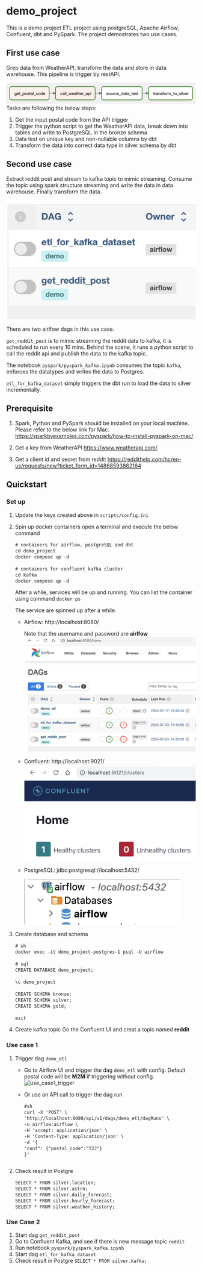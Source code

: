 # demo_project
This is a demo project ETL project using postgreSQL, Apache Airflow, Confluent, dbt and PySpark.
The project demostrates two use cases.


## First use case
Grep data from WeatherAPI, transform the data and store in data warehouse.
This pipeline is trigger by restAPI.

![use case 1](./docs/use_case_1.png)
Tasks are following the below steps:
1. Get the input postal code from the API trigger
1. Trigger the python script to get the WeatherAPI data, break down into tables and write to PostgreSQL in the bronze schema
1. Data test on unique key and non-nullable columns by dbt
1. Transform the data into correct data type in silver schema by dbt

## Second use case
Extract reddit post and stream to kafka topic to mimic streaming. Consume the topic using spark structure streaming and write the data in data warehouse. Finally transform the data.

![use case 2](./docs/use_case_2.png)

There are two airlfow dags in this use case.

`get_reddit_post` is to mimic streaming the reddit data to kafka, it is scheduled to run every 10 mins. Behind the scene, it runs a python script to call the reddit api and publish the data to the kafka topic.

The notebook `pyspark/pyspark_kafka.ipynb` consumes the topic `kafka`, enforces the datatypes and writes the data to Postgres.

`etl_for_kafka_dataset` simply triggers the dbt run to load the data to silver incrementally.




## Prerequisite
1. Spark, Python and PySpark should be installed on your local machine. Please refer to the below link for Mac.
https://sparkbyexamples.com/pyspark/how-to-install-pyspark-on-mac/

1. Get a key from WeatherAPI https://www.weatherapi.com/
1. Get a client id and secret from reddit https://reddithelp.com/hc/en-us/requests/new?ticket_form_id=14868593862164


## Quickstart

### Set up
1. Update the keys created above in `scripts/config.ini`

1. Spin up docker containers
   open a terminal and execute the below command
   ```
   # containers for airflow, postgreSQL and dbt
   cd demo_project
   docker compose up -d

   # containers for confluent kafka cluster
   cd kafka
   docker compose up -d
   ```
   After a while, services will be up and running.
   You can list the container using command `docker ps`

   The service are spinned up after a while.

   - Airflow:    http://localhost:8080/

      Note that the username and password are **airlfow**
      ![Airflow UI](./docs/airflow_ui.png)

   - Confluent:  http://localhost:9021/
      ![Confluent UI](./docs/confluent_ui.png)

   - PostgreSQL: jdbc:postgresql://localhost:5432/

      ![PostgreSQL](./docs/postgres.png)


1. Create database and schema
   ```
   # sh
   docker exec -it demo_project-postgres-1 psql -U airflow

   # sql
   CREATE DATABASE demo_project;

   \c demo_project

   CREATE SCHEMA bronze;
   CREATE SCHEMA silver;
   CREATE SCHEMA gold;

   exit
   ```

1. Create kafka topic
   Go the Confluent UI and creat a topic named **reddit**

### Use case 1
1. Trigger dag `demo_etl`
   - Go to Airflow UI and trigger the dag `demo_etl` with config. Default postal code will be **M2M** if triggering without config.
      ![use_case1_trigger](./docs.use_case1_trigger.png)
   
   - Or use an API call to trigger the dag run
      ```
      #sh
      curl -X 'POST' \
      'http://localhost:8080/api/v1/dags/demo_etl/dagRuns' \
      -u airflow:airflow \
      -H 'accept: application/json' \
      -H 'Content-Type: application/json' \
      -d '{
      "conf": {"postal_code":"T2J"}
      }'
   ```

1. Check result in Postgre
   ```
   SELECT * FROM silver.location;
   SELECT * FROM silver.astro;
   SELECT * FROM silver.daily_forecast;
   SELECT * FROM silver.hourly_forecast;
   SELECT * FROM silver.weather_history;
   ```

### Use Case 2
1. Start dag `get_reddit_post`
1. Go to Confluent Kafka, and see if there is new message topic `reddit`
1. Run notebook `pyspark/pyspark_kafka.ipynb`
1. Start dag `etl_for_kafka_dataset`
1. Check result in Postgre
   `SELECT * FROM silver.kafka;`